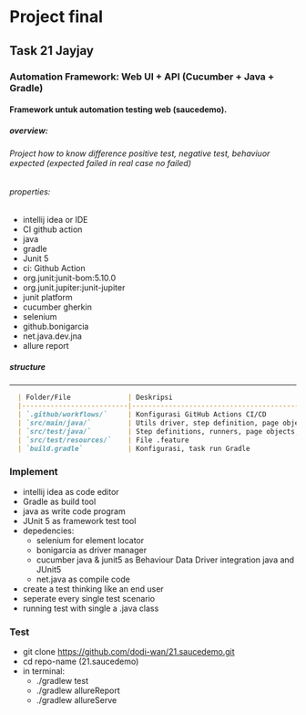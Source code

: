 
# Project final
## Task 21 Jayjay


### Automation Framework: Web UI + API (Cucumber + Java + Gradle)
#### Framework untuk automation testing web (saucedemo).

##### overview:
###### Project how to know difference positive test, negative test, behaviuor expected (expected failed in real case no failed)

###### properties:
- intellij idea or IDE
- CI github action
- java
- gradle
- Junit 5
- ci: Github Action
- org.junit:junit-bom:5.10.0
- org.junit.jupiter:junit-jupiter
- junit platform
- cucumber gherkin
- selenium
- github.bonigarcia
- net.java.dev.jna
- allure report 


##### structure
---
 ```markdown
   | Folder/File              | Deskripsi                                      |
   |--------------------------|------------------------------------------------|
   | `.github/workflows/`     | Konfigurasi GitHub Actions CI/CD               |
   | `src/main/java/`         | Utils driver, step definition, page object     |
   | `src/test/java/`         | Step definitions, runners, page objects, tests |
   | `src/test/resources/`    | File .feature                                  |
   | `build.gradle`           | Konfigurasi, task run Gradle                   |
```

### Implement
- intellij idea as code editor
- Gradle as build tool
- java as write code program
- JUnit 5 as framework test tool
- depedencies:
  * selenium for element locator
  * bonigarcia as driver manager
  * cucumber java & junit5 as Behaviour Data Driver integration java and JUnit5
  * net.java as compile code
- create a test thinking like an end user
- seperate every single test scenario
- running test with single a .java class



### Test
- git clone https://github.com/dodi-wan/21.saucedemo.git
- cd repo-name (21.saucedemo)
- in terminal:
  - ./gradlew test
  - ./gradlew allureReport
  - ./gradlew allureServe


